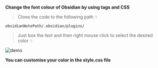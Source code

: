 **Change the font colour of Obsidian by using tags and CSS**

> Clone the code to the following path ☟

```
obsidianNotePath/.obsidian/plugins/
```

> Just box the text and then right mouse click to select the desired color ☟

![demo](https://github.com/islinhan/obsidian-font-color-plugin/assets/110774262/2bdb1b36-8023-4841-9cf4-af8f7fe0585d)


**You can customise your color in the style.css file**
